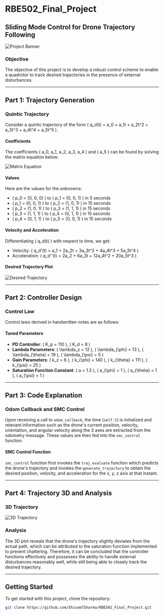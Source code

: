 # RBE502_Final_Project

## Sliding Mode Control for Drone Trajectory Following

![Project Banner](./videos/project-banner.gif)

### Objective

The objective of this project is to develop a robust control scheme to enable a quadrotor to track desired trajectories in the presence of external disturbances.

---

## Part 1: Trajectory Generation

### Quintic Trajectory

Consider a quintic trajectory of the form \( q_d(t) = a_0 + a_1t + a_2t^2 + a_3t^3 + a_4t^4 + a_5t^5 \).

#### Coefficients

The coefficients \( a_0, a_1, a_2, a_3, a_4 \) and \( a_5 \) can be found by solving the matrix equation below:

![Matrix Equation](./videos/matrix-equation.png)

#### Values

Here are the values for the unknowns:

- \( p_0 = (0, 0, 0) \) to \( p_1 = (0, 0, 1) \) in 5 seconds
- \( p_1 = (0, 0, 1) \) to \( p_2 = (1, 0, 1) \) in 15 seconds
- \( p_2 = (1, 0, 1) \) to \( p_3 = (1, 1, 1) \) in 15 seconds
- \( p_3 = (1, 1, 1) \) to \( p_4 = (0, 1, 1) \) in 15 seconds
- \( p_4 = (0, 1, 1) \) to \( p_5 = (0, 0, 1) \) in 15 seconds

#### Velocity and Acceleration

Differentiating \( q_d(t) \) with respect to time, we get:

- Velocity: \( q_d'(t) = a_1 + 2a_2t + 3a_3t^2 + 4a_4t^3 + 5a_5t^4 \)
- Acceleration: \( q_d''(t) = 2a_2 + 6a_3t + 12a_4t^2 + 20a_5t^3 \)

#### Desired Trajectory Plot

![Desired Trajectory](./videos/desired-trajectory.gif)

---

## Part 2: Controller Design

### Control Law

Control laws derived in handwritten notes are as follows:

#### Tuned Parameters

- **PD Controller**: \( K_p = 110 \), \( K_d = 8 \)
- **Lambda Parameters**: \( \lambda_z = 12 \), \( \lambda_{\phi} = 13 \), \( \lambda_{\theta} = 19 \), \( \lambda_{\psi} = 5 \)
- **Gain Parameters**: \( k_z = 6 \), \( k_{\phi} = 140 \), \( k_{\theta} = 111 \), \( k_{\psi} = 25 \)
- **Saturation Function Constant**: \( a = 1.3 \), \( a_{\phi} = 1 \), \( a_{\theta} = 1 \), \( a_{\psi} = 1 \)

---

## Part 3: Code Explanation

### Odom Callback and SMC Control

Upon receiving a call to `odom_callback`, the time (`self.t`) is initialized and relevant information such as the drone's current position, velocity, orientation, and angular velocity along the 3 axes are extracted from the odometry message. These values are then fed into the `smc_control` function.

#### SMC Control Function

`smc_control` function first invokes the `traj_evaluate` function which predicts the drone's trajectory and invokes the `generate_trajectory` to obtain the desired position, velocity, and acceleration for the x, y, z axis at that instant.

---

## Part 4: Trajectory 3D and Analysis

### 3D Trajectory

![3D Trajectory](./videos/3d-trajectory.gif)

### Analysis

The 3D plot reveals that the drone's trajectory slightly deviates from the actual path, which can be attributed to the saturation function implemented to prevent chattering. Therefore, it can be concluded that the controller functions effectively and possesses the ability to handle external disturbances reasonably well, while still being able to closely track the desired trajectory.

---

## Getting Started

To get started with this project, clone the repository:

```bash
git clone https://github.com/Shivam7Sharma/RBE502_Final_Project.git
